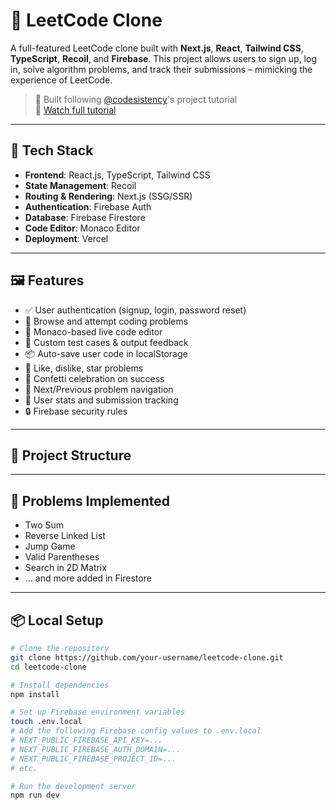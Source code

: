 
# 🧠 LeetCode Clone

A full-featured LeetCode clone built with **Next.js**, **React**, **Tailwind CSS**, **TypeScript**, **Recoil**, and **Firebase**. This project allows users to sign up, log in, solve algorithm problems, and track their submissions – mimicking the experience of LeetCode.

> 🎥 Built following [@codesistency](https://www.youtube.com/@codesistency)'s project tutorial  
> 🔗 [Watch full tutorial](https://www.youtube.com/watch?v=HhZTIh3e-KY)

---


## 🧰 Tech Stack

- **Frontend**: React.js, TypeScript, Tailwind CSS
- **State Management**: Recoil
- **Routing & Rendering**: Next.js (SSG/SSR)
- **Authentication**: Firebase Auth
- **Database**: Firebase Firestore
- **Code Editor**: Monaco Editor
- **Deployment**: Vercel

---

## 🖼️ Features

- ✅ User authentication (signup, login, password reset)
- 🧩 Browse and attempt coding problems
- 🧠 Monaco-based live code editor
- 🧪 Custom test cases & output feedback
- 📦 Auto-save user code in localStorage
- 🌟 Like, dislike, star problems
- 🎉 Confetti celebration on success
- 🔄 Next/Previous problem navigation
- 🧾 User stats and submission tracking
- 🔒 Firebase security rules

---

## 📂 Project Structure


---

## 🧪 Problems Implemented

- Two Sum  
- Reverse Linked List  
- Jump Game  
- Valid Parentheses  
- Search in 2D Matrix  
- ... and more added in Firestore

---

## 📦 Local Setup

```bash
# Clone the repository
git clone https://github.com/your-username/leetcode-clone.git
cd leetcode-clone

# Install dependencies
npm install

# Set up Firebase environment variables
touch .env.local
# Add the following Firebase config values to .env.local
# NEXT_PUBLIC_FIREBASE_API_KEY=...
# NEXT_PUBLIC_FIREBASE_AUTH_DOMAIN=...
# NEXT_PUBLIC_FIREBASE_PROJECT_ID=...
# etc.

# Run the development server
npm run dev
